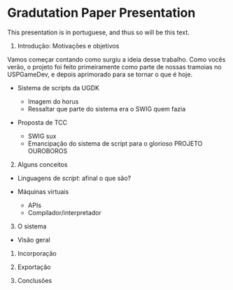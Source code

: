 
Gradutation Paper Presentation
==============================

This presentation is in portuguese, and thus so will be this text.

1. Introdução: Motivações e objetivos
  
  Vamos começar contando como surgiu a ideia desse trabalho. Como vocês verão,
  o projeto foi feito primeiramente como parte de nossas tramoias no USPGameDev,
  e depois aprimorado para se tornar o que é hoje.
  
  * Sistema de scripts da UGDK
  
    - Imagem do horus
    - Ressaltar que parte do sistema era o SWIG quem fazia
  
  * Proposta de TCC
  
    - SWIG sux
    - Emancipação do sistema de script para o glorioso PROJETO OUROBOROS
  
2. Alguns conceitos
  
  * Linguagens de *script*: afinal o que são?
  
  * Máquinas virtuais
  
    - APIs
    - Compilador/interpretador
  
3. O sistema
  
  * Visão geral
  
  1. Incorporação
  
  2. Exportação
  
4. Conclusões

